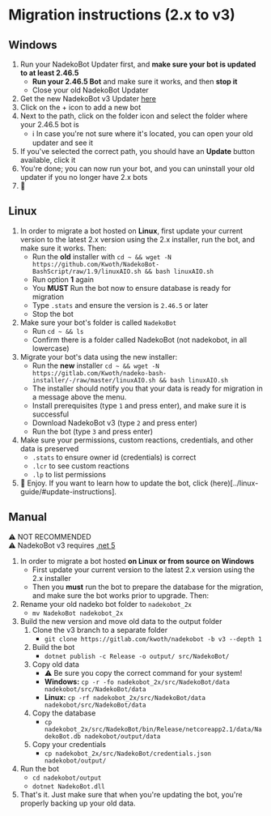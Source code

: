 # Migration instructions (2.x to v3)

## Windows

1. Run your NadekoBot Updater first, and **make sure your bot is updated to at least 2.46.5**
   - **Run your 2.46.5 Bot** and make sure it works, and then **stop it**  
   - Close your old NadekoBot Updater
2. Get the new NadekoBot v3 Updater [here](https://dl.nadeko.bot/v3)
3. Click on the + icon to add a new bot
4. Next to the path, click on the folder icon and select the folder where your 2.46.5 bot is
   - ℹ In case you're not sure where it's located, you can open your old updater and see it
5. If you've selected the correct path, you should have an **Update** button available, click it
6. You're done; you can now run your bot, and you can uninstall your old updater if you no longer have 2.x bots
7. 🎉

## Linux

1. In order to migrate a bot hosted on **Linux**, first update your current version to the latest 2.x version using the 2.x installer, run the bot, and make sure it works. Then:
   - Run the **old** installer with `cd ~ && wget -N https://github.com/Kwoth/NadekoBot-BashScript/raw/1.9/linuxAIO.sh && bash linuxAIO.sh`
   - Run option **1** again
   - You **MUST** Run the bot now to ensure database is ready for migration
   - Type `.stats` and ensure the version is `2.46.5` or later
   - Stop the bot
2. Make sure your bot's folder is called `NadekoBot`
   - Run `cd ~ && ls`
   - Confirm there is a folder called NadekoBot (not nadekobot, in all lowercase)
3. Migrate your bot's data using the new installer:
   - Run the **new** installer `cd ~ && wget -N https://gitlab.com/Kwoth/nadeko-bash-installer/-/raw/master/linuxAIO.sh && bash linuxAIO.sh`
   - The installer should notify you that your data is ready for migration in a message above the menu.
   - Install prerequisites (type `1` and press enter), and make sure it is successful
   - Download NadekoBot v3 (type `2` and press enter)
   - Run the bot (type `3` and press enter)
4. Make sure your permissions, custom reactions, credentials, and other data is preserved
   - `.stats` to ensure owner id (credentials) is correct
   - `.lcr` to see custom reactions
   - `.lp` to list permissions
5. 🎉 Enjoy. If you want to learn how to update the bot, click (here)[../linux-guide/#update-instructions].

## Manual 

⚠ NOT RECOMMENDED  
⚠ NadekoBot v3 requires [.net 5](https://dotnet.microsoft.com/download/dotnet/5.0)

1. In order to migrate a bot hosted **on Linux or from source on Windows**
   - First update your current version to the latest 2.x version using the 2.x installer
   - Then you **must** run the bot to prepare the database for the migration, and make sure the bot works prior to upgrade.
 Then:
2. Rename your old nadeko bot folder to `nadekobot_2x`
   - `mv NadekoBot nadekobot_2x`
3. Build the new version and move old data to the output folder 
   1. Clone the v3 branch to a separate folder 
      - `git clone https://gitlab.com/kwoth/nadekobot -b v3 --depth 1`
   2. Build the bot
      - `dotnet publish -c Release -o output/ src/NadekoBot/`
   3. Copy old data
      - ⚠ Be sure you copy the correct command for your system!
      - **Windows:** `cp -r -fo nadekobot_2x/src/NadekoBot/data nadekobot/src/NadekoBot/data`
      - **Linux:** `cp -rf nadekobot_2x/src/NadekoBot/data nadekobot/src/NadekoBot/data`
   4. Copy the database 
      - `cp nadekobot_2x/src/NadekoBot/bin/Release/netcoreapp2.1/data/NadekoBot.db nadekobot/output/data`
   5. Copy your credentials
      - `cp nadekobot_2x/src/NadekoBot/credentials.json nadekobot/output/`
4. Run the bot
   - `cd nadekobot/output`
   - `dotnet NadekoBot.dll`
5. That's it. Just make sure that when you're updating the bot, you're properly backing up your old data.
